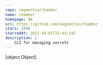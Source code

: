 ```yaml
---
repo: segmentio/chamber
name: chamber
homepage: NA
url: https://github.com/segmentio/chamber
stars: 2490
starredAt: 2021-10-01T22:43:24Z
description: |-
    CLI for managing secrets
---
```


[object Object]
